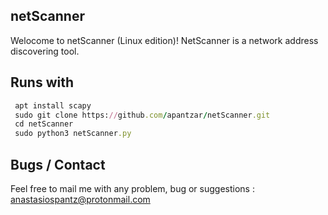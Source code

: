 ## netScanner

Welocome to netScanner (Linux edition)!
NetScanner is a network address discovering
tool.

Runs with 
---------
```ruby
 apt install scapy
 sudo git clone https://github.com/apantzar/netScanner.git
 cd netScanner
 sudo python3 netScanner.py

```

Bugs / Contact
-------------
Feel free to mail me with any problem, bug or suggestions :
anastasiospantz@protonmail.com


